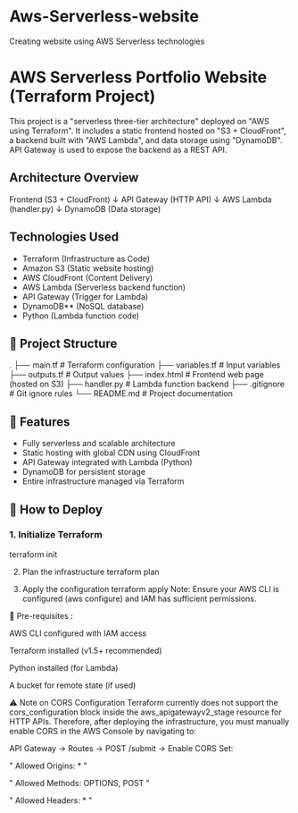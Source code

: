 # Aws-Serverless-website
Creating website using AWS Serverless technologies

# AWS Serverless Portfolio Website (Terraform Project)

This project is a "serverless three-tier architecture" deployed on "AWS using Terraform". It includes a static frontend hosted on "S3 + CloudFront", a backend built with "AWS Lambda", and data storage using "DynamoDB". API Gateway is used to expose the backend as a REST API.


## Architecture Overview

Frontend (S3 + CloudFront)
↓
API Gateway (HTTP API)
↓
AWS Lambda (handler.py)
↓
DynamoDB (Data storage)


## Technologies Used

- Terraform (Infrastructure as Code)
- Amazon S3 (Static website hosting)
- AWS CloudFront (Content Delivery)
- AWS Lambda (Serverless backend function)
- API Gateway (Trigger for Lambda)
- DynamoDB** (NoSQL database)
- Python (Lambda function code)

## 📂 Project Structure

.
├── main.tf # Terraform configuration
├── variables.tf # Input variables
├── outputs.tf # Output values
├── index.html # Frontend web page (hosted on S3)
├── handler.py # Lambda function backend
├── .gitignore # Git ignore rules
└── README.md # Project documentation


## 🚀 Features

- Fully serverless and scalable architecture
- Static hosting with global CDN using CloudFront
- API Gateway integrated with Lambda (Python)
- DynamoDB for persistent storage
- Entire infrastructure managed via Terraform

## 🧪 How to Deploy

### 1. Initialize Terraform
terraform init

2. Plan the infrastructure
terraform plan

4. Apply the configuration
terraform apply
Note: Ensure your AWS CLI is configured (aws configure) and IAM has sufficient permissions.

📌 Pre-requisites :

AWS CLI configured with IAM access

Terraform installed (v1.5+ recommended)

Python installed (for Lambda)

A bucket for remote state (if used)

⚠️ Note on CORS Configuration
Terraform currently does not support the cors_configuration block inside the aws_apigatewayv2_stage resource for HTTP APIs.
Therefore, after deploying the infrastructure, you must manually enable CORS in the AWS Console by navigating to:

API Gateway → Routes → POST /submit → Enable CORS
Set:

" Allowed Origins: * "

" Allowed Methods: OPTIONS, POST "

" Allowed Headers: * "
